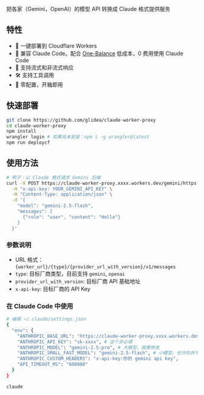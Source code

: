 把各家（Gemini，OpenAI）的模型 API 转换成 Claude 格式提供服务

## 特性

- 🚀 一键部署到 Cloudflare Workers
- 🔄 兼容 Claude Code。配合 [One-Balance](https://github.com/glidea/one-balance) 低成本，0 费用使用 Claude Code
- 📡 支持流式和非流式响应
- 🛠️ 支持工具调用
- 🎯 零配置，开箱即用

## 快速部署

```bash
git clone https://github.com/glidea/claude-worker-proxy
cd claude-worker-proxy
npm install
wrangler login # 如果尚未安装：npm i -g wrangler@latest
npm run deploycf
```

## 使用方法

```bash
# 例子：以 Claude 格式请求 Gemini 后端
curl -X POST https://claude-worker-proxy.xxxx.workers.dev/gemini/https://generativelanguage.googleapis.com/v1beta/v1/messages \
  -H "x-api-key: YOUR_GEMINI_API_KEY" \
  -H "Content-Type: application/json" \
  -d '{
    "model": "gemini-2.5-flash",
    "messages": [
      {"role": "user", "content": "Hello"}
    ]
  }'
```

### 参数说明

- URL 格式：`{worker_url}/{type}/{provider_url_with_version}/v1/messages`
- `type`: 目标厂商类型，目前支持 `gemini`, `openai`
- `provider_url_with_version`: 目标厂商 API 基础地址
- `x-api-key`: 目标厂商的 API Key

### 在 Claude Code 中使用

```bash
# 编辑 ~/.claude/settings.json
{
  "env": {
    "ANTHROPIC_BASE_URL": "https://claude-worker-proxy.xxxx.workers.dev/gemini/https://xxx.com/v1beta", # https://xxx.com/v1beta： 注意带版本号；需要支持函数调用！
    "ANTHROPIC_API_KEY": "sk-xxxx", # 这个非必填
    "ANTHROPIC_MODEL": "gemini-2.5-pro", # 大模型，按需修改
    "ANTHROPIC_SMALL_FAST_MODEL": "gemini-2.5-flash", # 小模型。也许你并不需要 ccr 那么强大的 route
    "ANTHROPIC_CUSTOM_HEADERS": "x-api-key:你的 gemini api key",
    "API_TIMEOUT_MS": "600000"
  }
}

claude
```
